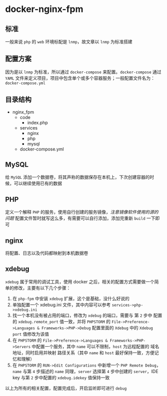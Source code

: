 # docker-nginx-fpm

## 标准

一般来说 `php` 的 `web` 环境标配是 `lnmp`，故文章以 `lnmp` 为标准搭建

## 配置方案

因为是以 `lnmp` 为标准，所以通过 `docker-compose` 来配置。`docker-compose` 通过 `YAML` 文件来定义项目，项目中包含单个或多个容器服务；一般配置文件名为：`docker-compose.yml`

## 目录结构

- nginx_fpm
	- code
		- index.php
	- services
		- nginx
		- php
		- mysql
	- docker-compose.yml

## MySQL

给 `MySQL` 添加一个数据卷，将其声称的数据保存在本机上，下次创建容器的时候，可以继续使用已有的数据

## PHP

定义一个解释 `PHP` 的服务，使用自行创建的服务镜像，*注意镜像软件使用的源的问题*
配置文件暂时就写这么多，有需要可以自行添加，添加完重新 `build` 一下即可

## nginx

将配置、日志以及代码都映射到本机数据卷

## xdebug

`xdebug` 属于常用的调试工具，使用 docker 之后，相关的配置方式需要做一个简单的修改，主要有以下几个步骤：

1. 在 `php-fpm` 中安装 `xdebug` 扩展，这个是基础，没什么好说的
2. 单独配置一个 xdebug.ini 文件，其中内容可以参考 `services->php->xdebug.ini`
3. 找一个本机没有被占用的端口，修改为 `xdebug` 的端口，需要与 第 `2` 步中 配置的 `xdebug.remote_port` 值一致，并将 `PHPSTORM` 的 `File->Preference->Languages & Frameworks->PHP->Debug` 配置里面的 `Xdebug` 中的 `Xdebug port` 值修改为该值
4. 在 `PHPSTORM` 的 `File->Preference->Languages & Frameworks->PHP->Servers` 中配置一个服务，其中 `name` 可以不限制，`host` 为远程配置的 域名地址，同时启用并映射 路径关系（其中 `name` 和 `host` 最好保持一致，方便记忆和理解）
5. 在 `PHPSTORM` 的 `RUN->Edit Configurations` 中新增一个 `PHP Remote Debug`，`name` 与第 `4` 步描述的 `name` 同理，`server` 选择第 `4` 步中创建的 `server`，IDE key 与第 `2` 步中配置的 `xdebug.idekey` 值保持一致

以上为所有的相关配置，配置完成后，开启监听即可进行 `debug`

